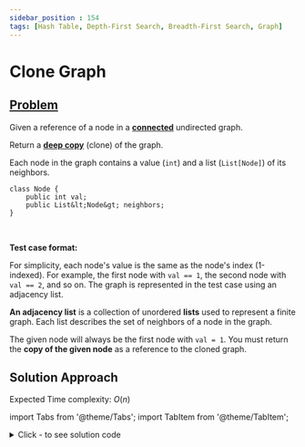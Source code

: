 ```yaml
---
sidebar_position : 154
tags: [Hash Table, Depth-First Search, Breadth-First Search, Graph]
---
```


# Clone Graph

## [Problem](https://leetcode.com/problems/clone-graph/)

<p>Given a reference of a node in a <strong><a href="https://en.wikipedia.org/wiki/Connectivity_(graph_theory)#Connected_graph" target="_blank">connected</a></strong> undirected graph.</p>

<p>Return a <a href="https://en.wikipedia.org/wiki/Object_copying#Deep_copy" target="_blank"><strong>deep copy</strong></a> (clone) of the graph.</p>

<p>Each node in the graph contains a value (<code>int</code>) and a list (<code>List[Node]</code>) of its neighbors.</p>

```
class Node {
    public int val;
    public List&lt;Node&gt; neighbors;
}
```

<p>&nbsp;</p>

<p><strong>Test case format:</strong></p>

<p>For simplicity, each node&#39;s value is the same as the node&#39;s index (1-indexed). For example, the first node with <code>val == 1</code>, the second node with <code>val == 2</code>, and so on. The graph is represented in the test case using an adjacency list.</p>

<p><b>An adjacency list</b> is a collection of unordered <b>lists</b> used to represent a finite graph. Each list describes the set of neighbors of a node in the graph.</p>

<p>The given node will always be the first node with <code>val = 1</code>. You must return the <strong>copy of the given node</strong> as a reference to the cloned graph.</p>

## Solution Approach

Expected Time complexity: $O(n)$

import Tabs from '@theme/Tabs';
import TabItem from '@theme/TabItem';

<details><summary>Click - to see solution code</summary>

<Tabs>
<TabItem value="cpp" label="C++">

```cpp
class Solution {
   public:
    map<Node*, Node*> nodes;
    map<Node*, int> vis;

    void traverse(Node* root) {
        if (vis.find(root) != vis.end()) return;
        vis[root] = 1;
        Node* newNode = new Node(root->val);
        nodes[root] = newNode;
        for (auto nbr : root->neighbors) {
            traverse(nbr);
        }
    }

    Node* cloneGraph(Node* node) {
        if (!node) return NULL;
        traverse(node);
        for (auto nde : nodes) {
            for (auto nbr : nde.first->neighbors) {
                nde.second->neighbors.push_back(nodes[nbr]);
            }
        }
        return nodes[node];
    }
};

```
</TabItem>
</Tabs>

</details>
